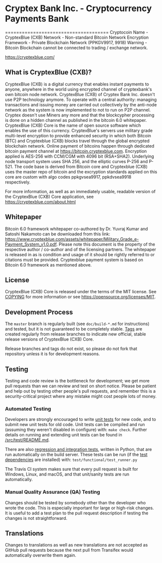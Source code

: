 # Cryptex Bank Inc. - Cryptocurrency Payments Bank
=====================================
Cryptocoin Name - CryptexBlue (CXB)
Network - Non-standard Bitcoin Network
Encryption Framework - Private Blockchain Network (PPKGV9917, 9918)
Warning - Bitcoin Blockchain cannot be connected to trading / exchange network.

https://cryptexblue.com/

What is CryptexBlue (CXB)?
----------------

CryptexBlue (CXB) is a digital currency that enables instant payments to
anyone, anywhere in the world using encrypted channel of cryptexbank's own bitcoin node network. CryptexBlue (CXB) of Cryptex Bank Inc. doesn't use P2P technology anymore. To operate
with a central authority: managing transactions and issuing money are carried
out collectively by the anti-node network as the system is now implemented to not to run on P2P channel. Cryptex doesn't use Miners any more and that the blockcypher processing is done on a hidden channel as published in the bitcoin 6.0 whitepaper. CryptexBlue (CXB) Core is the name of open source
software which enables the use of this currency. CryptexBlue's servers use military grade multi-level encryption to provide enhanced security in which both
Bitcoin (BTC) and Cryptexblue (CXB) blocks travel through the global encrypted blockchain network. Online payment of bitcoins happen through dedicated bitcoin payment channel 
at https://bitcoin.cryptexblue.com. Encryption applied is AES-256 with CCM/CGM with 4096 bit (RSA+SHA2). Underlying node transport system uses SHA 256, 
and the elliptic curves P-256 and P-521. The code base is derived from Bitcoin core and Cryptexblue (CXB) uses the master repo of bitcoin and the excryption standards applied on this core are custom with algo codes ppkgvsea9917, ppkdvsea9918 respectively.

For more information, as well as an immediately usable, readable version of
the CryptexBlue (CXB) Core application, see https://cryptexblue.com/about.html

Whitepaper
-------
Bitcoin 6.0 framework whitepaper co-authored by Dr. Yuvraj Kumar and Satoshi Nakamoto can be downloaded from this link: https://www.cryptexblue.com/assets/whitepaper/Military_Grade_e-Payment_System_v1.0.pdf. Please note this document is the property of the respective author / co-author and of the licensing partners. The whitepaper is released in as is condition and usage of it should be rightly referred to or citations must be provided. Cryptexblue payment system is based on Bitcoin 6.0 framework as mentioned above. 

License
-------

CryptexBlue (CXB) Core is released under the terms of the MIT license. See [COPYING](COPYING) for more
information or see https://opensource.org/licenses/MIT.

Development Process
-------------------

The `master` branch is regularly built (see `doc/build-*.md` for instructions) and tested, but it is not guaranteed to be
completely stable. [Tags](https://github.com/CryptexBlue/CryptexBlue/tags) are created
regularly from release branches to indicate new official, stable release versions of CryptexBlue (CXB) Core.

Release branches and tags do not exist, so please do not fork
that repository unless it is for development reasons.

Testing
-------

Testing and code review is the bottleneck for development; we get more pull
requests than we can review and test on short notice. Please be patient and help out by testing
other people's pull requests, and remember this is a security-critical project where any mistake might cost people
lots of money.

### Automated Testing

Developers are strongly encouraged to write [unit tests](src/test/README.md) for new code, and to
submit new unit tests for old code. Unit tests can be compiled and run
(assuming they weren't disabled in configure) with: `make check`. Further details on running
and extending unit tests can be found in [/src/test/README.md](/src/test/README.md).

There are also [regression and integration tests](/test), written
in Python, that are run automatically on the build server.
These tests can be run (if the [test dependencies](/test) are installed) with: `test/functional/test_runner.py`

The Travis CI system makes sure that every pull request is built for Windows, Linux, and macOS, and that unit/sanity tests are run automatically.

### Manual Quality Assurance (QA) Testing

Changes should be tested by somebody other than the developer who wrote the
code. This is especially important for large or high-risk changes. It is useful
to add a test plan to the pull request description if testing the changes is
not straightforward.

Translations
------------

Changes to translations as well as new translations are not accepted as GitHub pull requests because the next
pull from Transifex would automatically overwrite them again.
